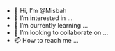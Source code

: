 - 👋 Hi, I’m @Misbah
- 👀 I’m interested in ...
- 🌱 I’m currently learning ...
- 💞️ I’m looking to collaborate on ...
- 📫 How to reach me ...

<!---
APJklam/APJklam is a ✨ special ✨ repository because its `README.md` (this file) appears on your GitHub profile.
You can click the Preview link to take a look at your changes.
--->
